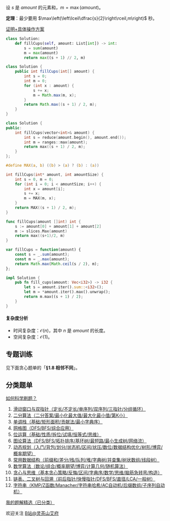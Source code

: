 设 $s$ 是 $\textit{amount}$ 的元素和，$m = \max(\textit{amount})$。

**定理**：最少要用 $\max\left(\left\lceil\dfrac{s}{2}\right\rceil,m\right)$ 秒。

[证明+具体操作方案](https://zhuanlan.zhihu.com/p/1945782212176909162)

```py [sol-Python3]
class Solution:
    def fillCups(self, amount: List[int]) -> int:
        s = sum(amount)
        m = max(amount)
        return max((s + 1) // 2, m)
```

```java [sol-Java]
class Solution {
    public int fillCups(int[] amount) {
        int s = 0;
        int m = 0;
        for (int x : amount) {
            s += x;
            m = Math.max(m, x);
        }
        return Math.max((s + 1) / 2, m);
    }
}
```

```cpp [sol-C++]
class Solution {
public:
    int fillCups(vector<int>& amount) {
        int s = reduce(amount.begin(), amount.end());
        int m = ranges::max(amount);
        return max((s + 1) / 2, m);
    }
};
```

```c [sol-C]
#define MAX(a, b) ((b) > (a) ? (b) : (a))

int fillCups(int* amount, int amountSize) {
    int s = 0, m = 0;
    for (int i = 0; i < amountSize; i++) {
        int x = amount[i];
        s += x;
        m = MAX(m, x);
    }
    return MAX((s + 1) / 2, m);
}
```

```go [sol-Go]
func fillCups(amount []int) int {
	s := amount[0] + amount[1] + amount[2]
	m := slices.Max(amount)
	return max((s+1)/2, m)
}
```

```js [sol-JavaScript]
var fillCups = function(amount) {
    const s = _.sum(amount);
    const m = _.max(amount);
    return Math.max(Math.ceil(s / 2), m);
};
```

```rust [sol-Rust]
impl Solution {
    pub fn fill_cups(amount: Vec<i32>) -> i32 {
        let s = amount.iter().sum::<i32>();
        let m = *amount.iter().max().unwrap();
        return m.max((s + 1) / 2);
    }
}
```

#### 复杂度分析

- 时间复杂度：$\mathcal{O}(n)$，其中 $n$ 是 $\textit{amount}$ 的长度。
- 空间复杂度：$\mathcal{O}(1)$。

## 专题训练

见下面贪心题单的「**§1.8 相邻不同**」。

## 分类题单

[如何科学刷题？](https://leetcode.cn/circle/discuss/RvFUtj/)

1. [滑动窗口与双指针（定长/不定长/单序列/双序列/三指针/分组循环）](https://leetcode.cn/circle/discuss/0viNMK/)
2. [二分算法（二分答案/最小化最大值/最大化最小值/第K小）](https://leetcode.cn/circle/discuss/SqopEo/)
3. [单调栈（基础/矩形面积/贡献法/最小字典序）](https://leetcode.cn/circle/discuss/9oZFK9/)
4. [网格图（DFS/BFS/综合应用）](https://leetcode.cn/circle/discuss/YiXPXW/)
5. [位运算（基础/性质/拆位/试填/恒等式/思维）](https://leetcode.cn/circle/discuss/dHn9Vk/)
6. [图论算法（DFS/BFS/拓扑排序/基环树/最短路/最小生成树/网络流）](https://leetcode.cn/circle/discuss/01LUak/)
7. [动态规划（入门/背包/划分/状态机/区间/状压/数位/数据结构优化/树形/博弈/概率期望）](https://leetcode.cn/circle/discuss/tXLS3i/)
8. [常用数据结构（前缀和/差分/栈/队列/堆/字典树/并查集/树状数组/线段树）](https://leetcode.cn/circle/discuss/mOr1u6/)
9. [数学算法（数论/组合/概率期望/博弈/计算几何/随机算法）](https://leetcode.cn/circle/discuss/IYT3ss/)
10. [贪心与思维（基本贪心策略/反悔/区间/字典序/数学/思维/脑筋急转弯/构造）](https://leetcode.cn/circle/discuss/g6KTKL/)
11. [链表、二叉树与回溯（前后指针/快慢指针/DFS/BFS/直径/LCA/一般树）](https://leetcode.cn/circle/discuss/K0n2gO/)
12. [字符串（KMP/Z函数/Manacher/字符串哈希/AC自动机/后缀数组/子序列自动机）](https://leetcode.cn/circle/discuss/SJFwQI/)

[我的题解精选（已分类）](https://github.com/EndlessCheng/codeforces-go/blob/master/leetcode/SOLUTIONS.md)

欢迎关注 [B站@灵茶山艾府](https://space.bilibili.com/206214)
